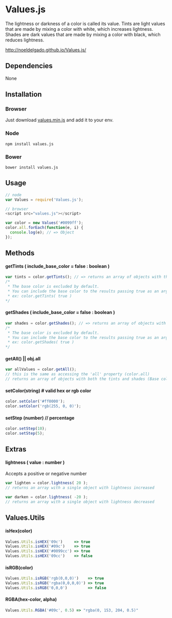 # Values.js
The lightness or darkness of a color is called its value.
Tints are light values that are made by mixing a color with white, which increases lightness.
Shades are dark values that are made by mixing a color with black, which reduces lightness.

http://noeldelgado.github.io/Values.js/

## Dependencies
None

## Installation

### Browser

Just download [values.min.js](https://raw.githubusercontent.com/noeldelgado/Values.js/master/dist/values.min.js) and add it to your env.

### Node

`npm install values.js`

### Bower

`bower install values.js`

## Usage
```js
// node
var Values = require('Values.js');

// browser
<script src="values.js"></script>
```

```js
var color = new Values('#0099ff');
color.all.forEach(function(e, i) {
  console.log(e); // => Object
});
```

## Methods

#### getTints ( include_base_color = false : boolean )
```js
var tints = color.getTints(); // => returns an array of objects with the tints
/*
 * The base color is excluded by default.
 * You can include the base color to the results passing true as an argument.
 * ex: color.getTints( true )
*/
```

#### getShades ( include_base_color = false : boolean )
```js
var shades = color.getShades(); // => returns an array of objects with the shades
/*
 * The base color is excluded by default.
 * You can include the base color to the results passing true as an argument.
 * ex: color.getShades( true )
*/
```

#### getAll() || obj.all
```js
var allValues = color.getAll();
// this is the same as accessing the 'all' property (color.all)
// returns an array of objects with both the tints and shades (Base color always included)
```

#### setColor(string) # valid hex or rgb color
```js
color.setColor('#ff0000');
color.setColor('rgb(255, 0, 0)');
```

#### setStep (number) // percentage
```js
color.setStep(10);
color.setStep(5);
```

## Extras

#### lightness ( value : number )
Accepts a positive or negative number
```js
var lighten = color.lightness( 20 );
// returns an array with a single object with lightness increased

var darken = color.lightness( -20 );
// returns an array with a single object with lightness decreased
```

## Values.Utils

#### isHex(color)
```js
Values.Utils.isHEX('09c')     => true
Values.Utils.isHEX('#09c')    => true
Values.Utils.isHEX('#0099cc') => true
Values.Utils.isHEX('09cc')    => false
```

#### isRGB(color)
```js
Values.Utils.isRGB('rgb(0,0,0)')    => true
Values.Utils.isRGB('rgba(0,0,0,0)') => true
Values.Utils.isRGB('0,0,0')         => false
```

#### RGBA(hex-color, alpha)
```js
Values.Utils.RGBA('#09c', 0.5) => "rgba(0, 153, 204, 0.5)"
```
